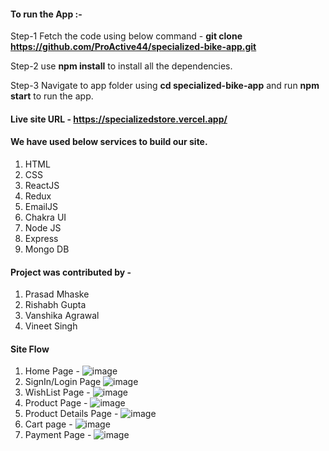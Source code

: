 #### To run the App :-

Step-1 Fetch the code using below command -
**git clone https://github.com/ProActive44/specialized-bike-app.git**

Step-2 use **npm install** to install all the dependencies.

Step-3 Navigate to app folder using **cd specialized-bike-app** and run **npm start** to run the app.

#### Live site URL - https://specializedstore.vercel.app/

#### We have used below services to build our site.
1. HTML
2. CSS
3. ReactJS
4. Redux
5. EmailJS
6. Chakra UI
7. Node JS
8. Express
9. Mongo DB


#### Project was contributed by - 
1. Prasad Mhaske
2. Rishabh Gupta
3. Vanshika Agrawal
4. Vineet Singh

#### Site Flow
1. Home Page - 
![image](https://github.com/ProActive44/specialized-bike-app/assets/105164976/71e59a47-cd9c-4f2b-bd04-8bec9c754635)
 2. SignIn/Login Page 
![image](https://github.com/ProActive44/specialized-bike-app/assets/105164976/523c7e4a-cc62-465d-b4d0-90bbe2a9985d)
3. WishList Page -
![image](https://github.com/ProActive44/specialized-bike-app/assets/105164976/78bfdf79-fa4b-4eba-a897-e42af9bc1675)
4. Product Page -
![image](https://github.com/ProActive44/specialized-bike-app/assets/105164976/ca2bee15-c4c4-4d6d-b262-b0b691654aa1)
5. Product Details Page - 
![image](https://github.com/ProActive44/specialized-bike-app/assets/105164976/744f6005-0df5-430a-94b8-dc8bcfa39588)
6. Cart page - 
![image](https://github.com/ProActive44/specialized-bike-app/assets/105164976/de1ae23c-fe69-4fa7-8c13-0f3751cf6e45)
7. Payment Page - 
![image](https://github.com/ProActive44/specialized-bike-app/assets/105164976/4268c34c-fa48-404f-9471-4d92effdc867)